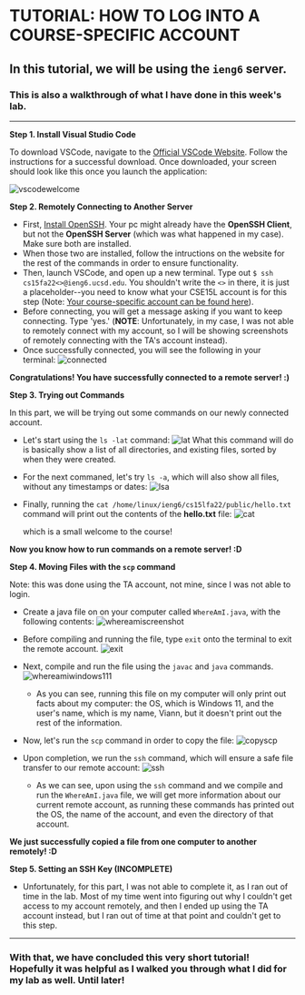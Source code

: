 # **TUTORIAL: HOW TO LOG INTO A COURSE-SPECIFIC ACCOUNT**
## In this tutorial, we will be using the `ieng6` server.
### This is also a walkthrough of what I have done in this week's lab.
--- 

**Step 1. Install Visual Studio Code**

To download VSCode, navigate to the [Official VSCode Website](https://code.visualstudio.com/). Follow the instructions for a successful download. Once downloaded, your screen should look like this once you launch the application: 


![vscodewelcome](https://user-images.githubusercontent.com/114317681/193370733-f3212edb-8ef7-4cd9-a5b0-dad23dc5c785.png)


**Step 2. Remotely Connecting to Another Server**

* First, [Install OpenSSH](https://learn.microsoft.com/en-us/windows-server/administration/openssh/openssh_install_firstuse?tabs=gui). Your pc might already have the **OpenSSH Client**, but not the **OpenSSH Server** (which was what happened in my case). Make sure both are installed. 
* When those two are installed, follow the intructions on the website for the rest of the commands in order to ensure functionality. 
* Then, launch VSCode, and open up a new terminal. Type out `$ ssh cs15fa22<>@ieng6.ucsd.edu`. You shouldn't write the `<>` in there, it is just a placeholder--you need to know what your CSE15L account is for this step (Note: [Your course-specific account can be found here](https://sdacs.ucsd.edu/~icc/index.php)). 
* Before connecting, you will get a message asking if you want to keep connecting. Type 'yes.' (**NOTE**: Unfortunately, in my case, I was not able to remotely connect with my account, so I will be showing screenshots of remotely connecting with the TA's account instead).
* Once successfully connected, you will see the following in your terminal: 
![connected](https://user-images.githubusercontent.com/114317681/193378097-43708c5d-5b2f-4818-9e84-019c8b79a190.png)

**Congratulations! You have successfully connected to a remote server! :)**

**Step 3. Trying out Commands**


In this part, we will be trying out some commands on our newly connected account. 
* Let's start using the `ls -lat` command: 
![lat](https://user-images.githubusercontent.com/114317681/193378307-47c7752c-0120-40af-bdee-2df10f34dfd0.png)
What this command will do is basically show a list of all directories, and existing files, sorted by when they were created. 
* For the next commaned, let's try `ls -a`, which will also show all files, without any timestamps or dates: 
![lsa](https://user-images.githubusercontent.com/114317681/193378808-5cdf958e-f46b-4422-b162-82de3728b536.png)
* Finally, running the `cat /home/linux/ieng6/cs15lfa22/public/hello.txt` command will print out the contents of the **hello.txt** file: 
![cat](https://user-images.githubusercontent.com/114317681/193378864-6aac4d81-ac3b-4c77-afa5-deb012ad8184.png)

    which is a small welcome to the course! 

**Now you know how to run commands on a remote server! :D** 

**Step 4. Moving Files with the `scp` command** 

Note: this was done using the TA account, not mine, since I was not able to login. 

* Create a java file on on your computer called `WhereAmI.java`, with the following contents: 
![whereamiscreenshot](https://user-images.githubusercontent.com/114317681/193379109-50bd8803-e9f9-4944-8ec9-95f931ce49d6.png)

* Before compiling and running the file, type `exit` onto the terminal to exit the remote account. ![exit](https://user-images.githubusercontent.com/114317681/193379255-77e261b6-70a5-4e2c-9d74-b48b6d87deeb.png)

* Next, compile and run the file using the `javac` and `java` commands.
![whereamiwindows111](https://user-images.githubusercontent.com/114317681/193394054-4046ac41-5440-4197-a489-d9c87c36218b.png)
    - As you can see, running this file on my computer will only print out facts about my computer: the OS, which is Windows 11, and the user's name, which is my name, Viann, but it doesn't print out the rest of the information. 

* Now, let's run the `scp` command in order to copy the file:
![copyscp](https://user-images.githubusercontent.com/114317681/193394516-0baf5622-a6db-4f33-b813-c4fd2a0fe696.png)
* Upon completion, we run the `ssh` command, which will ensure a safe file transfer to our remote account: 
![ssh](https://user-images.githubusercontent.com/114317681/193394562-2bc84a92-b462-4ea3-859c-63342d37d19c.png)
    - As we can see, upon using the `ssh` command and we compile and run the `WhereAmI.java` file, we will get more information about our current remote account, as running these commands has printed out the OS, the name of the account, and even the directory of that account. 

**We just successfully copied a file from one computer to another remotely! :D**

**Step 5. Setting an SSH Key (INCOMPLETE)**
* Unfortunately, for this part, I was not able to complete it, as I ran out of time in the lab. Most of my time went into figuring out why I couldn't get access to my account remotely, and then I ended up using the TA account instead, but I ran out of time at that point and couldn't get to this step. 

---

### With that, we have concluded this very short tutorial! Hopefully it was helpful as I walked you through what I did for my lab as well. Until later! 

















